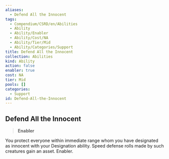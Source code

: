```yaml
---
aliases:
  - Defend All the Innocent
tags:
  - Compendium/CSRD/en/Abilities
  - Ability
  - Ability/Enabler
  - Ability/Cost/NA
  - Ability/Tier/Mid
  - Ability/Categories/Support
title: Defend All the Innocent
collection: Abilities
kind: Ability
action: false
enabler: true
cost: NA
tier: Mid
pools: []
categories:
  - Support
id: Defend-All-the-Innocent
---
```

## Defend All the Innocent    
>**Enabler**  
    
You protect everyone within immediate range whom you have designated as innocent with your Designation ability. Speed defense rolls made by such creatures gain an asset. Enabler.
